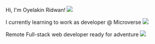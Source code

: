 Hi, I'm Oyelakin Ridwan! ![](https://media.giphy.com/media/inyqrgp9o3NUA/giphy.gif)

I currently learning to work as developer @ Microverse ![](C:\Users\user\Pictures\microverse.png)


Remote Full-stack web developer ready for adventure ![](https://media.giphy.com/media/cFdHXXm5GhJsc/giphy.gif)

